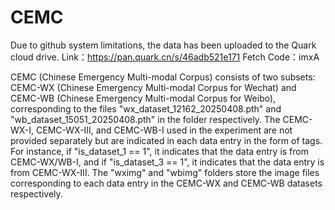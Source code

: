 # CEMC
Due to github system limitations, the data has been uploaded to the Quark cloud drive.
Link：https://pan.quark.cn/s/46adb521e171
Fetch Code：imxA

CEMC (Chinese Emergency Multi-modal Corpus) consists of two subsets: CEMC-WX (Chinese Emergency Multi-modal Corpus for Wechat) and CEMC-WB (Chinese Emergency Multi-modal Corpus for Weibo), corresponding to the files "wx_dataset_12162_20250408.pth" and "wb_dataset_15051_20250408.pth" in the folder respectively. The CEMC-WX-I, CEMC-WX-III, and CEMC-WB-I used in the experiment are not provided separately but are indicated in each data entry in the form of tags. For instance, if "is_dataset_1 == 1", it indicates that the data entry is from CEMC-WX/WB-I, and if "is_dataset_3 == 1", it indicates that the data entry is from CEMC-WX-III. The "wximg" and "wbimg" folders store the image files corresponding to each data entry in the CEMC-WX and CEMC-WB datasets respectively.
